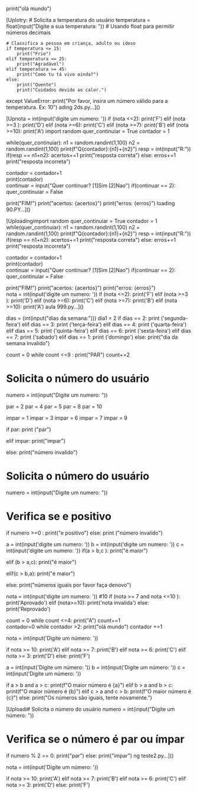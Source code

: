 print("olá mundo")


[Uplotry:
    # Solicita a temperatura do usuário
    temperatura = float(input("Digite a sua temperatura: "))  # Usando float para permitir números decimais

    # Classifica a pessoa em criança, adulto ou idoso
    if temperatura <= 15:
        print("Frio")
    elif temperatura <= 25:
        print("Agradável")
    elif temperatura >= 45:
        print("Como tu tá vivo ainda?")
    else: 
        print("Quente")
        print("Cuidados devido ao calor.")



except ValueError:
    print("Por favor, insira um número válido para a temperatura. Ex: 10")
ading 2ds.py…]()



[Upnota = int(input('digite um numero: ')) 
if (nota <=2):
    print('F')
elif (nota >=3 ):
    print('D')
elif (nota >=6):
    print('C')
elif (nota >=7):
    print('B')
elif (nota >=10):
    print('A')
import random
quer_continuiar = True
contador = 1



while(quer_continuiar):
    n1 = random.randint(1,100)
    n2 = random.randint(1,100)
    print(f"Q{contador}:{n1}+{n2}")
    resp = int(input("R:")) 
    if(resp == n1+n2):
        acertos+=1
        print("resposta correta")
    else:
        erros+=1
        print("resposta incorreta")



contador = contador+1   
print(contador)  
continuar = input("Quer continuar? [1]Sim [2]Nao")
if(continuar == 2):
    quer_continuiar = False

print("FIM!")
print("acertos: {acertos}")
print("erros: {erros}")         loading 90.PY…]()




[Uploadingimport random
quer_continuiar = True
contador = 1
while(quer_continuiar):
    n1 = random.randint(1,100)
    n2 = random.randint(1,100)
    print(f"Q{contador}:{n1}+{n2}")
    resp = int(input("R:")) 
    if(resp == n1+n2):
        acertos+=1
        print("resposta correta")
    else:
        erros+=1
        print("resposta incorreta")

contador = contador+1   
print(contador)  
continuar = input("Quer continuar? [1]Sim [2]Nao")
if(continuar == 2):
    quer_continuiar = False

print("FIM!")
print("acertos: {acertos}")
print("erros: {erros}")         
nota = int(input('digite um numero: ')) 
if (nota <=2):
    print('F')
elif (nota >=3 ):
    print('D')
elif (nota >=6):
    print('C')
elif (nota >=7):
    print('B')
elif (nota >=10):
    print('A') aula 999.py…]()

dias = (int(input("dias da semana:")))
dia1 = 2
if dias == 2:
  print ('segunda-feira')
elif dias == 3:
      print ('terça-feira')
elif dias == 4:
        print ('quarta-feira')
elif dias == 5:
      print ('quinta-feira')
elif dias == 6:
      print ('sexta-feira')
elif dias == 7:
        print ('sabado')
elif dias == 1:
      print ('domingo')
else:
   print("dia da semana invalido")

count = 0
while count <=9     :
    print("PAR")
    count+=2    


# Solicita o número do usuário
numero = int(input("Digite um numero: "))

par = 2
par = 4
par = 5
par = 8
par = 10

impar = 1
impar = 3 
impar = 6
impar = 7
impar = 9


if par: print ("par")

elif impar:
    print("impar")

else:
   print("número invalido")

# Solicita o número do usuário
numero = int(input("Digite um numero: "))

#  Verifica se e positivo
if numero >=0 :
    print("e positivo")
else:
    print ("número invalido")



a = int(input('digite um numero: '))
b = int(input('digite um numero: '))
c = int(input('digite um numero: '))
if(a > b,c ):
    print("é maior")

elif (b > a,c):
    print("é maior")

elif(c > b,a):
    print("é maior")

else:
    print("números iguais por favor faça denovo")


nota = int(input('digite um numero: ')) #10
if (nota >= 7 and nota <=10 ):
    print('Aprovado')
elif (nota>=10):
    print('nota invalida')
else:
    print('Reprovado')

count = 0
while count <=4:
    print("A")
    count+=1    
contador=0
while contador >2:
    print("olá mundo")
    contador +=1


nota = int(input('Digite um número: '))

if nota >= 10:
    print('A')
elif nota >= 7:
    print('B')
elif nota >= 6:
    print('C')
elif nota >= 3:
    print('D')
else:
    print('F')


a = int(input('Digite um número: '))
b = int(input('Digite um número: '))
c = int(input('Digite um número: '))

if a > b and a > c:
    print(f"O maior número é {a}")
elif b > a and b > c:
    print(f"O maior número é {b}")
elif c > a and c > b:
    print(f"O maior número é {c}")
else:
    print("Os números são iguais, tente novamente.")

[Uploadi# Solicita o número do usuário
numero = int(input("Digite um número: "))

# Verifica se o número é par ou ímpar
if numero % 2 == 0:
    print("par")
else:
    print("ímpar")
ng teste2.py…]()

nota = int(input('Digite um número: '))

if nota >= 10:
    print('A')
elif nota >= 7:
    print('B')
elif nota >= 6:
    print('C')
elif nota >= 3:
    print('D')
else:
    print('F')


